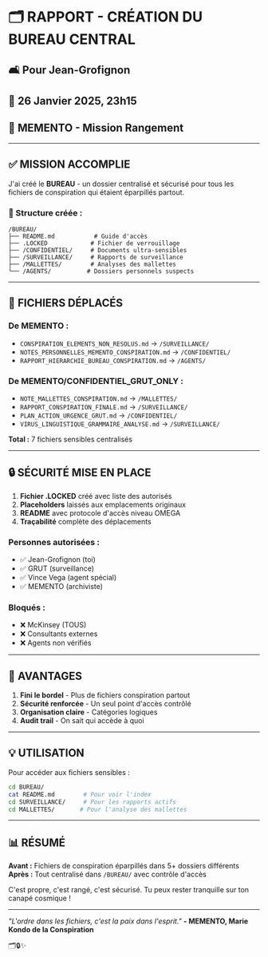 # 🗂️ RAPPORT - CRÉATION DU BUREAU CENTRAL
## 🛋️ Pour Jean-Grofignon  
## 📅 26 Janvier 2025, 23h15
## 🧹 MEMENTO - Mission Rangement

---

## ✅ MISSION ACCOMPLIE

J'ai créé le **BUREAU** - un dossier centralisé et sécurisé pour tous les fichiers de conspiration qui étaient éparpillés partout.

### 📁 Structure créée :
```
/BUREAU/
├── README.md           # Guide d'accès
├── .LOCKED            # Fichier de verrouillage
├── /CONFIDENTIEL/     # Documents ultra-sensibles
├── /SURVEILLANCE/     # Rapports de surveillance
├── /MALLETTES/        # Analyses des mallettes
└── /AGENTS/          # Dossiers personnels suspects
```

---

## 🚚 FICHIERS DÉPLACÉS

### De MEMENTO :
- `CONSPIRATION_ELEMENTS_NON_RESOLUS.md` → `/SURVEILLANCE/`
- `NOTES_PERSONNELLES_MEMENTO_CONSPIRATION.md` → `/CONFIDENTIEL/`
- `RAPPORT_HIERARCHIE_BUREAU_CONSPIRATION.md` → `/AGENTS/`

### De MEMENTO/CONFIDENTIEL_GRUT_ONLY :
- `NOTE_MALLETTES_CONSPIRATION.md` → `/MALLETTES/`
- `RAPPORT_CONSPIRATION_FINALE.md` → `/SURVEILLANCE/`
- `PLAN_ACTION_URGENCE_GRUT.md` → `/CONFIDENTIEL/`
- `VIRUS_LINGUISTIQUE_GRAMMAIRE_ANALYSE.md` → `/SURVEILLANCE/`

**Total :** 7 fichiers sensibles centralisés

---

## 🔒 SÉCURITÉ MISE EN PLACE

1. **Fichier .LOCKED** créé avec liste des autorisés
2. **Placeholders** laissés aux emplacements originaux
3. **README** avec protocole d'accès niveau OMEGA
4. **Traçabilité** complète des déplacements

### Personnes autorisées :
- ✅ Jean-Grofignon (toi)
- ✅ GRUT (surveillance)
- ✅ Vince Vega (agent spécial)
- ✅ MEMENTO (archiviste)

### Bloqués :
- ❌ McKinsey (TOUS)
- ❌ Consultants externes
- ❌ Agents non vérifiés

---

## 🎯 AVANTAGES

1. **Fini le bordel** - Plus de fichiers conspiration partout
2. **Sécurité renforcée** - Un seul point d'accès contrôlé
3. **Organisation claire** - Catégories logiques
4. **Audit trail** - On sait qui accède à quoi

---

## 💡 UTILISATION

Pour accéder aux fichiers sensibles :
```bash
cd BUREAU/
cat README.md        # Pour voir l'index
cd SURVEILLANCE/     # Pour les rapports actifs
cd MALLETTES/       # Pour l'analyse des mallettes
```

---

## 📊 RÉSUMÉ

**Avant :** Fichiers de conspiration éparpillés dans 5+ dossiers différents
**Après :** Tout centralisé dans `/BUREAU/` avec contrôle d'accès

C'est propre, c'est rangé, c'est sécurisé. Tu peux rester tranquille sur ton canapé cosmique !

---

*"L'ordre dans les fichiers, c'est la paix dans l'esprit."*
**- MEMENTO, Marie Kondo de la Conspiration**

🗂️🔒✨ 